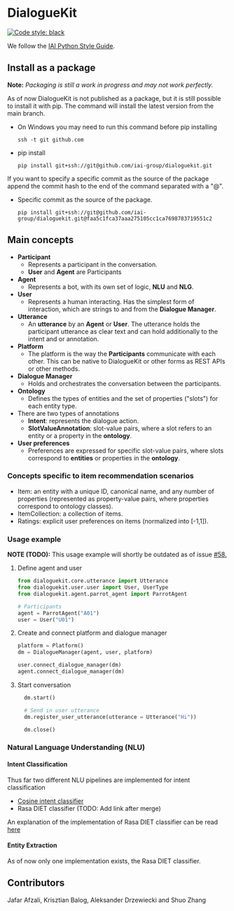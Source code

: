 # DialogueKit

[![Code style: black](https://img.shields.io/badge/code%20style-black-000000.svg)](https://github.com/psf/black)

We follow the [IAI Python Style Guide](https://github.com/iai-group/styleguide/tree/master/python).

## Install as a package

**Note:** *Packaging is still a work in progress and may not work perfectly.*

As of now DialogueKit is not published as a package, but it is still possible to install it with pip.
The command will install the latest version from the main branch.

* On Windows you may need to run this command before pip installing
  
  ```shell
  ssh -t git github.com    
  ```

* pip install

  ```shell
  pip install git+ssh://git@github.com/iai-group/dialoguekit.git
  ```

If you want to specify a specific commit as the source of the package append the commit hash to the end of the command separated with a "@".

* Specific commit as the source of the package.

  ```shell
  pip install git+ssh://git@github.com/iai-group/dialoguekit.git@faa5c1fca37aaa275105cc1ca7698783719551c2
  ```

## Main concepts

* **Participant**
  * Represents a participant in the conversation.
  * **User** and **Agent** are Participants
* **Agent**
  * Represents a bot, with its own set of logic, **NLU** and **NLG**.
* **User**
  * Represents a human interacting. Has the simplest form of interaction, which are strings to and from the **Dialogue Manager**.
* **Utterance**
  * An **utterance** by an **Agent** or **User**. The utterance holds the participant utterance as clear text and can hold additionally to the intent and or annotation.
* **Platform**
  * The platform is the way the **Participants** communicate with each other. This can be native to DialogueKit or other forms as REST APIs or other methods.
* **Dialogue Manager**
  * Holds and orchestrates the conversation between the participants.
* **Ontology**
  * Defines the types of entities and the set of properties ("slots") for each entity type.
* There are two types of annotations
  * **Intent**: represents the dialogue action.
  * **SlotValueAnnotation**: slot-value pairs, where a slot refers to an entity or a property in the **ontology**.
* **User preferences**
  * Preferences are expressed for specific slot-value pairs, where slots correspond to **entities** or properties in the **ontology**.

### Concepts specific to item recommendation scenarios

* Item: an entity with a unique ID, canonical name, and any number of properties (represented as property-value pairs, where properties correspond to ontology classes).
* ItemCollection: a collection of items.
* Ratings: explicit user preferences on items (normalized into [-1,1]).

### Usage example

**NOTE (TODO):** This usage example will shortly be outdated as of issue [#58.](https://github.com/iai-group/dialoguekit/issues/58)

1. Define agent and user

    ```python
    from dialoguekit.core.utterance import Utterance
    from dialoguekit.user.user import User, UserType
    from dialoguekit.agent.parrot_agent import ParrotAgent

    # Participants
    agent = ParrotAgent("A01")
    user = User("U01")
    ```

2. Create and connect platform and dialogue manager

    ```python
    platform = Platform()
    dm = DialogueManager(agent, user, platform)

    user.connect_dialogue_manager(dm)
    agent.connect_dialogue_manager(dm)
    ```

3. Start conversation

    ```python
      dm.start()

      # Send in user utterance
      dm.register_user_utterance(utterance = Utterance("Hi"))

      dm.close()
    ```

### Natural Language Understanding (NLU)

#### Intent Classification

Thus far two different NLU pipelines are implemented for intent classification

* [Cosine intent classifier](https://github.com/iai-group/dialoguekit/blob/main/dialoguekit/nlu/models/intent_classifier_cosine.py)
* Rasa DIET classifier (TODO: Add link after merge)

An explanation of the implementation of Rasa DIET classifier can be read [here](docs/rasa_component_library.md)

#### Entity Extraction

As of now only one implementation exists, the Rasa DIET classifier.

## Contributors

Jafar Afzali, Krisztian Balog, Aleksander Drzewiecki and Shuo Zhang
